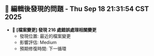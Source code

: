 ## 🚨 編輯後發現的問題 - Thu Sep 18 21:31:54 CST 2025

- 🔄 **[檔案變更] 發現      216 處錯誤處理相關變更**
  - 發現位置: 最近的檔案變更
  - 影響評估: Medium
  - 預期修復時間: 下一循環


